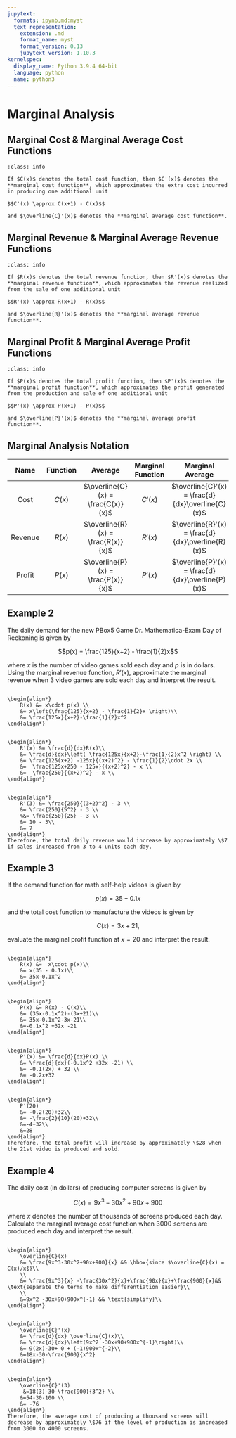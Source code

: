 ```yaml
---
jupytext:
  formats: ipynb,md:myst
  text_representation:
    extension: .md
    format_name: myst
    format_version: 0.13
    jupytext_version: 1.10.3
kernelspec:
  display_name: Python 3.9.4 64-bit
  language: python
  name: python3
---
```

# Marginal Analysis

## Marginal Cost & Marginal Average Cost Functions

```{admonition} Definition
:class: info

If $C(x)$ denotes the total cost function, then $C'(x)$ denotes the **marginal cost function**, which approximates the extra cost incurred in producing one additional unit

$$C'(x) \approx C(x+1) - C(x)$$

and $\overline{C}'(x)$ denotes the **marginal average cost function**.
```

## Marginal Revenue & Marginal Average Revenue Functions

```{admonition} Definition
:class: info

If $R(x)$ denotes the total revenue function, then $R'(x)$ denotes the **marginal revenue function**, which approximates the revenue realized from the sale of one additional unit

$$R'(x) \approx R(x+1) - R(x)$$

and $\overline{R}'(x)$ denotes the **marginal average revenue function**.
```

## Marginal Profit & Marginal Average Profit Functions

```{admonition} Definition
:class: info

If $P(x)$ denotes the total profit function, then $P'(x)$ denotes the **marginal profit function**, which approximates the profit generated from the production and sale of one additional unit

$$P'(x) \approx P(x+1) - P(x)$$

and $\overline{P}'(x)$ denotes the **marginal average profit function**.
```

## Marginal Analysis Notation

| **Name** | **Function** | **Average** | **Marginal Function** | **Marginal Average**
| :---: | :---: | :---: | :---: | :---: |
| Cost | $C(x)$ | $\overline{C}(x) = \frac{C(x)}{x}$ | $C'(x)$ | $\overline{C}'(x) = \frac{d}{dx}\overline{C}(x)$ |
| Revenue | $R(x)$ | $\overline{R}(x) = \frac{R(x)}{x}$ | $R'(x)$ | $\overline{R}'(x) = \frac{d}{dx}\overline{R}(x)$ |
| Profit | $P(x)$ | $\overline{P}(x) = \frac{P(x)}{x}$ | $P'(x)$ | $\overline{P}'(x) = \frac{d}{dx}\overline{P}(x)$ |

## Example 2

The daily demand for the new PBox5 Game Dr. Mathematica-Exam Day of Reckoning is given by

$$p(x) = \frac{125}{x+2} - \frac{1}{2}x$$

where $x$ is the number of video games sold each day and $p$ is in dollars. Using the marginal revenue function, $R'(x)$, approximate the marginal revenue when 3 video games are sold each day and interpret the result.

```{dropdown} **Step 1:** Compute the total revenue function, $R(x)$

\begin{align*}
    R(x) &= x\cdot p(x) \\
    &= x\left(\frac{125}{x+2} - \frac{1}{2}x \right)\\
    &= \frac{125x}{x+2}-\frac{1}{2}x^2
\end{align*}
```

```{dropdown} **Step 2:** Compute the marginal revenue function, $R'(x)$.

\begin{align*}
    R'(x) &= \frac{d}{dx}R(x)\\
    &= \frac{d}{dx}\left( \frac{125x}{x+2}-\frac{1}{2}x^2 \right) \\
    &= \frac{125(x+2) -125x}{(x+2)^2} - \frac{1}{2}\cdot 2x \\
    &=  \frac{125x+250 - 125x}{(x+2)^2} - x \\
    &=  \frac{250}{(x+2)^2} - x \\
\end{align*}
```

```{dropdown} **Step 3:** Plug in $x=3$ into the marginal revenue function.

\begin{align*}
    R'(3) &= \frac{250}{(3+2)^2} - 3 \\
    &= \frac{250}{5^2} - 3 \\
    %&= \frac{250}{25} - 3 \\
    &= 10 - 3\\
    &= 7
\end{align*}
Therefore, the total daily revenue would increase by approximately \$7 if sales increased from 3 to 4 units each day.
```

## Example 3

If the demand function for math self-help videos is given by

$$p(x) = 35 - 0.1x$$ 

and the total cost function to manufacture the videos is given by

$$C(x) = 3x + 21,$$ 

evaluate the marginal profit function at $x=20$ and interpret the result.

```{dropdown} **Step 1:** Compute the total revenue function, $R(x)$.

\begin{align*}
    R(x) &=  x\cdot p(x)\\
    &= x(35 - 0.1x)\\
    &= 35x-0.1x^2
\end{align*}
```

```{dropdown} **Step 2:** Compute the total profit function, $P(x)$.

\begin{align*}
    P(x) &= R(x) - C(x)\\
    &= (35x-0.1x^2)-(3x+21)\\
    &= 35x-0.1x^2-3x-21\\
    &=-0.1x^2 +32x -21
\end{align*}
```

```{dropdown} **Step 3:** Compute the marginal profit function, $P'(x)$.

\begin{align*}
    P'(x) &= \frac{d}{dx}P(x) \\
    &= \frac{d}{dx}(-0.1x^2 +32x -21) \\
    &= -0.1(2x) + 32 \\
    &= -0.2x+32
\end{align*}
```

```{dropdown} **Step 4:** Plug in $x=20$ into the marginal profit function.

\begin{align*}
    P'(20) 
    &= -0.2(20)+32\\
    &= -\frac{2}{10}(20)+32\\
    &=-4+32\\
    &=28
\end{align*}
Therefore, the total profit will increase by approximately \$28 when the 21st video is produced and sold.
```

## Example 4

The daily cost (in dollars) of producing computer screens is given by 

$$C(x)=9x^3-30x^2+90x+900$$

where $x$ denotes the number of thousands of screens produced each day. Calculate the marginal average cost function when 3000 screens are produced each day and interpret the result.

```{dropdown} **Step 1:** Compute and simplify the average cost function, $\overline{C}(x)$.

\begin{align*}
    \overline{C}(x) 
    &= \frac{9x^3-30x^2+90x+900}{x} && \hbox{since $\overline{C}(x) = C(x)/x$}\\ 
    \\
    &= \frac{9x^3}{x} -\frac{30x^2}{x}+\frac{90x}{x}+\frac{900}{x}&& \text{separate the terms to make differentiation easier}\\ 
    \\
    &=9x^2 -30x+90+900x^{-1} && \text{simplify}\\
\end{align*}
```

```{dropdown} **Step 2:** Compute the marginal average cost function, $\overline{C}'(x)$.

\begin{align*}
    \overline{C}'(x) 
    &= \frac{d}{dx} \overline{C}(x)\\
    &= \frac{d}{dx}\left(9x^2 -30x+90+900x^{-1}\right)\\
    &= 9(2x)-30+ 0 + (-1)900x^{-2}\\
    &=18x-30-\frac{900}{x^2}
\end{align*}
```

```{dropdown} **Step 3:** Plug in $x=3$, since $x$ denotes the number of thousands of screens produced each day.

\begin{align*}
    \overline{C}'(3)
     &=18(3)-30-\frac{900}{3^2} \\
    &=54-30-100 \\ 
    &= -76
\end{align*}
Therefore, the average cost of producing a thousand screens will decrease by approximately \$76 if the level of production is increased from 3000 to 4000 screens.
```